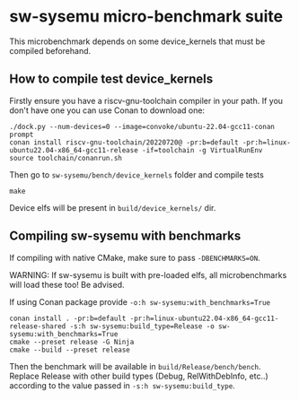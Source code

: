 # sw-sysemu micro-benchmark suite

This microbenchmark depends on some device_kernels that must be compiled beforehand.

## How to compile test device_kernels

Firstly ensure you have a riscv-gnu-toolchain compiler in your path.
If you don't have one you can use Conan to download one:
```
./dock.py --num-devices=0 --image=convoke/ubuntu-22.04-gcc11-conan prompt
conan install riscv-gnu-toolchain/20220720@ -pr:b=default -pr:h=linux-ubuntu22.04-x86_64-gcc11-release -if=toolchain -g VirtualRunEnv
source toolchain/conanrun.sh
```

Then go to `sw-sysemu/bench/device_kernels` folder and compile tests

```
make
```
Device elfs will be present in `build/device_kernels/` dir.

## Compiling sw-sysemu with benchmarks

If compiling with native CMake, make sure to pass `-DBENCHMARKS=ON`.

WARNING: If sw-sysemu is built with pre-loaded elfs, all microbenchmarks will load these too! Be advised.

If using Conan package provide `-o:h sw-sysemu:with_benchmarks=True`

```
conan install . -pr:b=default -pr:h=linux-ubuntu22.04-x86_64-gcc11-release-shared -s:h sw-sysemu:build_type=Release -o sw-sysemu:with_benchmarks=True
cmake --preset release -G Ninja
cmake --build --preset release
```

Then the benchmark will be available in `build/Release/bench/bench`.
Replace Release with other build types (Debug, RelWithDebInfo, etc..) according to the value passed in `-s:h sw-sysemu:build_type`.
